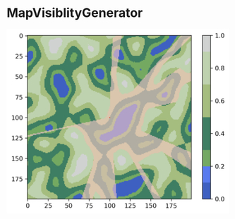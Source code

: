 # MapVisiblityGenerator
![image](https://raw.githubusercontent.com/estshorter/MapVisiblityGenerator/master/visiblity_(100%2C%20100).png)
